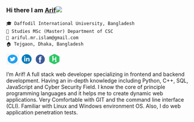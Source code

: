 ### Hi there I am [Arif](https://github.com/arifulmrislam)<img src="https://raw.githubusercontent.com/MartinHeinz/MartinHeinz/master/wave.gif" width="30px">


`🎓 Daffodil International University, Bangladesh`<br/>
`🏫 Studies MSc (Master) Department of CSC`<br/>
`📧 ariful.mr.islam@gmail.com`<br/>
`🏠 Tejgaon, Dhaka, Bangladesh`<br/>

<a href="https://twitter.com/arifulislam301" target="_blank">
    <img src="img/twitter.png" width="34" height="30" alt="Twitter"/></a> 

<a href="https://www.linkedin.com/in/ariful-islam-arif-2987b51a3/" target="_blank">
    <img src="img/in.png" width="33" height="30" alt="Linkedin"/></a> 

<a href="https://www.facebook.com/ariful.i.joy.7" target="_blank">
	<img src="img/facebook.png" width="33" height="30" alt="Facebook"/></a> 
	

<a href="https://www.hackerrank.com/ariful_mr_islam" target="_blank">
	<img src="img/hackerrank.png" width="33" height="30" alt="hackerrank"/></a> 	
  
  
<!-- <a href="https://www.ansnew.com/" target="_blank">
	<img src="img/ansnew.png" width="33" height="30" alt="ANSNEW"/></a> 	 -->
<br>  
<p>  I’m Arif! A full stack web developer specializing in frontend and backend development. Having an in-depth knowledge including Python, C++, SQL, JavaScript and Cyber Security Field. I know the core of principle programming languages and it helps me to create dynamic web applications. Very Comfortable with GIT and the command line interface (CLI). Familiar with Linux and Windows environment OS. Also, I do web application penetration tests.</p>
	
<!--
**arifulmrislam/arifulmrislam** is a ✨ _special_ ✨ repository because its `README.md` (this file) appears on your GitHub profile.

Here are some ideas to get you started:

- 🔭 I’m currently working on ...
- 🌱 I’m currently learning ...
- 👯 I’m looking to collaborate on ...
- 🤔 I’m looking for help with ...
- 💬 Ask me about ...
- 📫 How to reach me: ...
- 😄 Pronouns: ...
- ⚡ Fun fact: ...
-->
